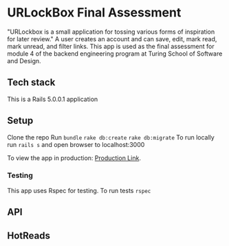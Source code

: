 # URLockBox Final Assessment

"URLockbox is a small application for tossing various forms of inspiration for later review."  A user creates an account and can save, edit, mark read, mark unread, and filter links. This app is used as the final assessment for module 4 of the backend engineering program at Turing School of Software and Design.

## Tech stack
 This is a Rails 5.0.0.1 application

## Setup
 Clone the repo
 Run `bundle`
 `rake db:create`
 `rake db:migrate`
 To run locally run `rails s` and open browser to localhost:3000

To view the app in production:
 [Production Link](https://mod-4-final-stephanie.herokuapp.com).

### Testing

This app uses Rspec for testing. To run tests `rspec`

## API

## HotReads
